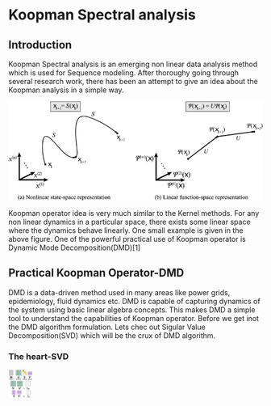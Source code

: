# Koopman Spectral analysis
## Introduction
Koopman Spectral analysis is an emerging non linear data analysis method which is used for Sequence modeling. After thoroughy going through several research work, there has been an attempt to give an idea about the Koopman analysis in a simple way. 

<img src="./mimages.png">

Koopman operator idea is very much similar to the Kernel methods. For any non linear dynamics in a particular space, there exists some linear space where the dynamics behave linearly. One small example is given in the above figure. One of the powerful practical use of Koopman operator is Dynamic Mode Decomposition(DMD)[1]

## Practical Koopman Operator-DMD

DMD is a data-driven method used in many areas like power grids, epidemiology, fluid dynamics etc. DMD is capable of capturing dynamics of the system using basic linear algebra concepts. This makes DMD a simple tool to understand the capabilities of Koopman operator. Before we get inot the DMD algorithm formulation. Lets chec out Sigular Value Decomposition(SVD) which will be the crux of DMD algorithm.

### The heart-SVD
<img src="svd.png" width="48">
